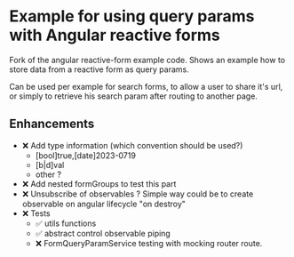 # Example for using query params with Angular reactive forms

Fork of the angular reactive-form example code. 
Shows an example how to store data from a reactive form as query params.

Can be used per example for search forms, to allow a user to share it's url, or simply to retrieve his search param after routing to another page.

## Enhancements 

- ❌ Add type information (which convention should be used?)
    - [bool]true,[date]2023-0719
    - [b|d]val
    - other ?
- ❌ Add nested formGroups to test this part
- ❌ Unsubscribe of observables ? Simple way could be to create observable on angular lifecycle "on destroy"
- ❌ Tests
    - ✅ utils functions
    - ✅ abstract control observable piping
    - ❌ FormQueryParamService testing with mocking router route.

